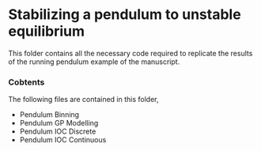 # Stabilizing a pendulum to unstable equilibrium
This folder contains all the necessary code required to replicate the results of the running pendulum example of the manuscript.

### Cobtents 
The following files are contained in this folder,
- Pendulum Binning
- Pendulum GP Modelling
- Pendulum IOC Discrete
- Pendulum IOC Continuous
